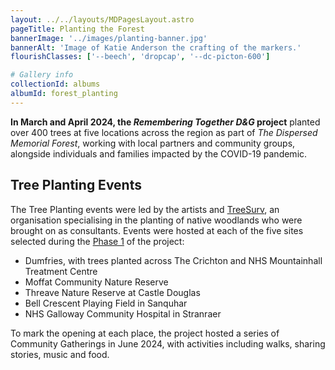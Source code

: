 ```yaml
---
layout: ../../layouts/MDPagesLayout.astro
pageTitle: Planting the Forest
bannerImage: '../images/planting-banner.jpg'
bannerAlt: 'Image of Katie Anderson the crafting of the markers.'
flourishClasses: ['--beech', 'dropcap', '--dc-picton-600']

# Gallery info
collectionId: albums
albumId: forest_planting
---
```


__In March and April 2024, the <i>Remembering Together D&G</i> project__ planted over 400 trees at five locations across the region as part of <i>The Dispersed Memorial Forest</i>, working with local partners and community groups, alongside individuals and families impacted by the COVID-19 pandemic.

## Tree Planting Events

The Tree Planting events were led by the artists and <a href="https://www.treesurv.co.uk/">TreeSurv</a>, an organisation specialising in the planting of native woodlands who were brought on as consultants. Events were hosted at each of the five sites selected during the <a href="../phase-1">Phase 1</a> of the project:

- Dumfries, with trees planted across The Crichton and NHS Mountainhall Treatment Centre
- Moffat Community Nature Reserve
- Threave Nature Reserve at Castle Douglas
- Bell Crescent Playing Field in Sanquhar
- NHS Galloway Community Hospital in Stranraer

To mark the opening at each place, the project hosted a series of Community Gatherings in June 2024, with activities including walks, sharing stories, music and food.
